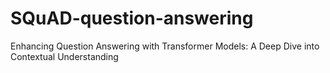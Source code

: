 # SQuAD-question-answering
Enhancing Question Answering with Transformer Models: A Deep Dive into Contextual Understanding
